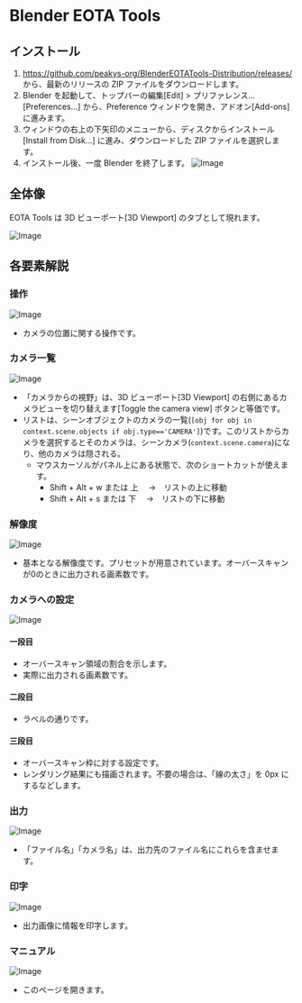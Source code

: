 # Blender EOTA Tools
## インストール
1. https://github.com/peakys-org/BlenderEOTATools-Distribution/releases/ から、最新のリリースの ZIP ファイルをダウンロードします。
2. Blender を起動して、トップバーの編集[Edit] >  プリファレンス...[Preferences…] から、Preference ウィンドウを開き、アドオン[Add-ons] に進みます。
3. ウィンドウの右上の下矢印のメニューから、ディスクからインストール[Install from Disk...] に進み、ダウンロードした ZIP ファイルを選択します。
4. インストール後、一度 Blender を終了します。
![Image](https://github.com/user-attachments/assets/b3ef59cf-718b-4789-8b2a-24d2b850a32b)

## 全体像
EOTA Tools は 3D ビューポート[3D Viewport] のタブとして現れます。

![Image](https://github.com/user-attachments/assets/e7b61ac5-db5e-41c5-92f3-b21933e263cc)

## 各要素解説

### 操作
![Image](https://github.com/user-attachments/assets/75a62976-96d0-43c2-b7b8-e5dcb3c64b2a)

- カメラの位置に関する操作です。

### カメラ一覧
![Image](https://github.com/user-attachments/assets/e3427057-935d-4450-a427-f5b6e96181d7)

- 「カメラからの視野」は、3D ビューポート[3D Viewport] の右側にあるカメラビューを切り替えます[Toggle the camera view] ボタンと等価です。
- リストは、シーンオブジェクトのカメラの一覧(`[obj for obj in context.scene.objects if obj.type=='CAMERA']`)です。このリストからカメラを選択するとそのカメラは、シーンカメラ(`context.scene.camera`)になり、他のカメラは隠される。
  - マウスカーソルがパネル上にある状態で、次のショートカットが使えます。
    - Shift + Alt + w  または 上　 →　リストの上に移動
    - Shift + Alt + s  または 下　 →　リストの下に移動

### 解像度
![Image](https://github.com/user-attachments/assets/f4ea4cda-af88-45ae-b78c-232c7c9871ed)

- 基本となる解像度です。プリセットが用意されています。オーバースキャンが0のときに出力される画素数です。

### カメラへの設定
![Image](https://github.com/user-attachments/assets/bbcc2391-608e-434c-9669-9d1d6805593f)

#### 一段目
- オーバースキャン領域の割合を示します。
- 実際に出力される画素数です。

#### 二段目
- ラベルの通りです。

#### 三段目
- オーバースキャン枠に対する設定です。
- レンダリング結果にも描画されます。不要の場合は、「線の太さ」を 0px にするなどします。

### 出力
![Image](https://github.com/user-attachments/assets/154bb9af-86e6-4fa7-9f88-c3a51f389767)

- 「ファイル名」「カメラ名」は、出力先のファイル名にこれらを含ませます。

### 印字
![Image](https://github.com/user-attachments/assets/cabef2a5-9e85-486a-ae60-5c069bd0981b)

- 出力画像に情報を印字します。

### マニュアル
![Image](https://github.com/user-attachments/assets/951bdc06-3154-4640-b573-39037b00d308)

- このページを開きます。
